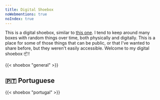 ```yaml
---
title: Digital Shoebox
noWebmentions: true
noIndex: true
---
```


This is a digital shoebox, similar to [this one](https://gilest.org/shoebox.html). I tend to keep around many boxes with random things over time, both physically and digitally. This is a place for some of those things that can be public, or that I've wanted to share before, but they weren't easily accessible. Welcome to my digital shoebox 📦!

<!--more-->

{{< shoebox "general" >}}

## 🇵🇹 Portuguese

{{< shoebox "portugal" >}}
